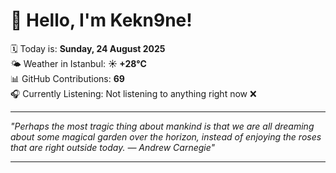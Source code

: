 # 👋 Hello, I'm Kekn9ne!

🗓️ Today is: **Sunday, 24 August 2025**  
🌤️ Weather in Istanbul: **☀️   +28°C**  
📊 GitHub Contributions: **69**  
🎧 Currently Listening: Not listening to anything right now ❌

---

_"Perhaps the most tragic thing about mankind is that we are all dreaming about some magical garden over the horizon, instead of enjoying the roses that are right outside today. — *Andrew Carnegie*"_

---
